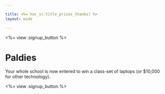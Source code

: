 ```yaml
---

title: <%= hoc_s(:title_prizes_thanks) %>
layout: wide

---
```


<%= view :signup_button %>

# Paldies

Your whole school is now entered to win a class-set of laptops (or $10,000 for other technology).

<%= view :signup_button %>